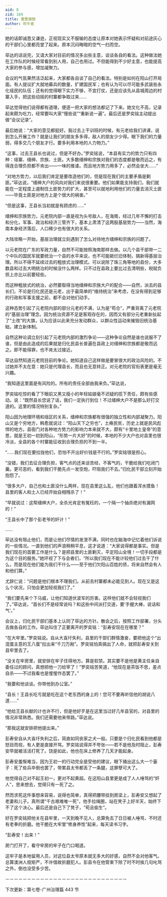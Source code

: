 ```yaml
---
aid: 8
zid: 169
title: 重整旗鼓
author: 吹牛者
---
```


她的话即诚恳又谦逊，正视现实又不服输的态度让原本对她表示怀疑和对前途灰心的干部们心里都亮堂了起来。原本沉闷晦暗的空气一扫而空。

荜达的话说完，又请大家对目前的情况多出些主意，谈谈各自的看法。这种做法她在工作队的时候经常看到别人用，自己也用过。不但能得到不少好主意，也能提高大家的参与感，增加凝聚力。

会议的气氛果然活泛起来，大家都各自谈了自己的看法。特别是如何在阳山打开局面。有人提议扩大就地募兵的数量，扩建国民军；也有认为可以尽可能多武装些永化瑶民的队伍；还有的觉得眼下实力不够，不宜打仗，还是应该先从县城周边的村寨入手，把这些动摇的村寨都争取过来……

荜达觉得他们说得都有道理，便逐一把大家的想法都记了下来。她文化不高，记录起来颇为吃力，经常要叫大家“慢些说”“重新说一遍”。最后还是罗奕铭主动提出做“会议记录”。

最后她说：“大家的意见都挺好。我过去上干训班的时候，有元老给我们讲课，说到怎么开展工作？就是让我们的朋友多多得，敌人的朋友少少得。眼下我们的力量弱，得多交几个朋友才行。要多利用本地的人力物力。”

“这事，过去王县长也说过，但是不好办。”罗奕铭说，“本县有实力的势力只有四种：瑶寨、缙绅、宗族、土匪。大多数缙绅和宗族对我们的态度都是敬而远之，有得连合理负担都不肯出――一味的推诿。而且地方势力用多了，必然会坐大……”

“对地方势力，以后我们肯定是要改造他们的，但是现在我们的主要矛盾是剿匪。”荜达说，“缙绅大户的风向对我们来说很重要。他们如果能支持我们，我们就能在一定程度上遏制住土匪势力的扩大，甚至可以就地利用他们的力量去消灭土匪――毕竟土匪是对地方上是个很大的祸害。”

“但是这事，王县长当初就是有顾虑的……”

缙绅和宗族势力，元老院内部一直是视为头号敌人，在海南，经过几年不懈的打击和分化，军事、政治和经济三管齐下，基本上肃清了这两股基层势力――当然，海南本身经济落后，人口稀少也有很大的关系。

大陆攻略一开始，基层治理就立刻遇到了怎么对待地方缙绅和宗族的问题了。

以元老院在广东的军政力量，自然不可能按照海南那样去做。以几个县干部带一二个中队的国民军就要统治一个县的水平来说，也不可能砸烂旧体制，搞新得基层治理。所以不得不延续过去的粗放式治理模式。可以说除了珠三角等地的县份，大多数县和过去大明统治的时候没什么两样。只不过在县政上要比过去清明些，税赋负担上亦比以前要轻些。

而这种粗放式的统治，必然要取得当地缙绅和宗族大户的配合――自然，派去的县长们，不论是归化民还是元老，出于最简单的“维持统治”来考虑，在没有得到足够的行政和军事支援之前，都不会对他们动手。

这种态势引起了元老院内部的部分元老的不满，认为是“苟合”，严重背离了元老院的“基层治理”理念。因为统治资源不足是客观存在的，因而又有部分元老重新扯起了“土改”的大旗，认为应该以此来充分发动群众，以群众性运动来摧毁旧统治基础，建立新体制。

自然这种论调立刻引起了元老院内部的激烈争论――这种争论自然是谁也说服不了谁，但是由此造成的后果就是归化民县长普遍在县政上对缙绅和宗族都是敬而远之。即不能得罪，也不肯太过接近。

荜达自然知道元老院目前的争论。她知道自己这样做是要冒很大的政治风险的。不过她并不太在意：她只是代理县长，而且也无意转正。对元老院的官衔表更是毫无兴趣。

“我知道这里面是有风险的。所有的责任全部由我来负。”荜达说，

罗奕铭吃惊的看了下眼前又黑又瘦小的年轻姑娘毫不迟疑的揽下责任，颇有些感动。说：“既然县长您说了话，我们一定执行到位！不过缙绅大户不是那么好打交道的。这里的情况特别复杂。”

阳山因为地理环境和瑶区的关系，缙绅和宗族都有很强的独立性和内部凝聚力。阳山又是个穷地方，韩愈就说过：“阳山天下之穷也”，土瘠民贫，历史上就是民风彪悍的地方。县衙门对各种地方势力的影响力本来就不大，颇有“十里地土皇帝”的意思，就是王初一初到阳山，“形势一片大好”的时候，本地的不少大户也对县里也很冷淡，全县的各个村寨能征收到合理负担的不到一半。

“……我们现在要拉拢他们，恐怕不开出好价钱是不行的。”罗奕铭很是担心。

“没错，我们去征合理负担，客气点的还来谈苦经，不客气的，干脆给我们吃闭门羹。更可恶的，看到我们干脆先点一发空炮，吓阻我们不去。”归化民干部立刻开始抱怨了。

“很多大户，自己也和土匪没什么两样，现在县里这么乱，他们也跟着浑水摸鱼！县里的客人和土人已经开始自相残杀了！”

“早就说过：这帮缙绅大户，全杀光肯定有冤枉的，一个隔一个抽杀绝对有漏网的！”

“王县长中了那个彭老爷的奸计！”

……

荜达没有阻止他们，而是让他们尽情的发泄不满，同时也在脑海中记忆着他们诉说的一些情况。一直到他们的声浪稍稍平息，这才说道：“大家说得都是事实。但是我们现在的首要工作是什么？是把县里的土匪剿灭，平定阳山全境！一切手段都是为这个目的服务。”她环视了下与会者们，“所以我们现在不能计较他们过去干了什么，而是现在他们能为我们干什么――至于他们欠阳山百姓的债，将来自然会有人和他们算。”

尤辞仁说：“问题是他们根本不理我们。从前去村寨都未必能见到人。现在又是这么个状况，只怕会更加轻视我们了。”

“我们要先来个下马威，让他们知道伏波军的厉害。这样他们就不会轻视我们了。”荜达说，“首长们不是经常说吗？和这些中间派打交道，要‘手握大棒，说话和气’。”

会议上，归化民干部们基本上认同了荜达的方针。散会之后，按照工作部署，分头去做各自的工作。荜达叫住了正要离开的罗奕铭：“彭寿安现在在哪里？”

“在大牢里。”罗奕铭说。自从大崀圩失利，县里的干部们群情激奋，要把他这个“出混蛋主意的王八蛋”拉出来“千刀万剐”。罗奕铭怕真搞出了人命，就把彭寿安关到县牢里去了。

“没关在牢房里，就安排在牢子住得地方。算是软禁。其实要不是他是黄主任亲自委任过的顾问，真想把他一刀给宰了！”罗奕铭苦笑道，“他现在是茶饭不思，差点自杀――不过我看也是惺惺作态罢了。”

“我要和他谈谈。你带他到办公室。”

“县长！王县长吃亏就是吃在这个老东西的身上的！您可不要再听信他的胡说八道……”

“他给王县长献的计也许不行，但是他好歹是在这里当过好几年县官的，对县里的情况非常熟悉。我们还需要他来带路。”荜达说。

“那我这就安排把他提出来。”

彭寿安自从大崀圩失利之后，简直如同丧家之犬一般。只要是个归化民看到他都是怒目而视，有人更是直接开骂。罗奕铭说得并不夸张――若不是他及时阻止，彭寿安早就被活活打死了。饶是如此，他也在床上修养了几天才能起身。

彭寿安羞惭难当，因为王初一的行动完全是受他的建议，眼下捅出这么大一个篓子：死了些兵卒倒也罢了，带累县太爷都丢了一条腿，这罪孽可大了。

他觉得自己对不起王初一，更对不起黄超。在这阳山县里更是成了人人唾骂的“奸人”，思来想去，觉得只有一死了之。

然而求死这件事想来容易，说得也简单，真得把腰带挂到房梁上，彭寿安又想起了老妻和儿子。真所谓“千古艰难唯一死”，他手拉绳圈，站在凳子上好半天，始终下不了这个决心。最后还是自己下了凳子，“苟且偷生”。

好在罗奕铭把他关在县牢里，一天到晚不见人，总算免去了日日被人唾骂，不时还有老拳的折磨。他干脆在大牢里“修身养性”起来，每天读书习字。

“彭寿安！出来！”

房门打开了，看守牢房的牢子在门口喝道。

这牢子是本地留用人员，对这位县太爷原本就无多大的好感，自然不会对他客气。总算澳洲人规矩严，不许借故折磨犯人。彭县令在他管束下除了时不时挨几句叱骂之外，倒也没受多少苦。

－－－－－－－－－－－－－－－－－－－－－－－－－－－－

下次更新：第七卷-广州治理篇 443 节
